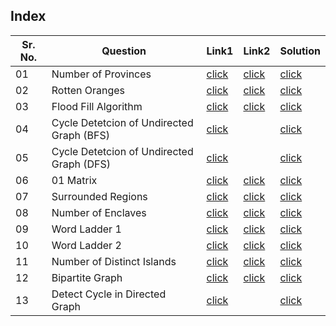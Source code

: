 ## Index 

Sr. No. | Question|Link1 | Link2 | Solution
---|---|---|---|---
01 | Number of Provinces | [click](https://practice.geeksforgeeks.org/problems/number-of-provinces/1?utm_source=youtube&utm_medium=collab_striver_ytdescription&utm_campaign=number_of_provinces) | [click](https://leetcode.com/problems/number-of-provinces/) | [click](./Solutions/NumberOfProvinces.java)
02 | Rotten Oranges | [click](https://practice.geeksforgeeks.org/problems/rotten-oranges2536/1?utm_source=youtube&utm_medium=collab_striver_ytdescription&utm_campaign=rotten_oranges) | [click](https://leetcode.com/problems/rotting-oranges/) | [click](./Solutions/RottenOranges.java)
03 | Flood Fill Algorithm | [click](https://practice.geeksforgeeks.org/problems/flood-fill-algorithm1856/1?utm_source=youtube&utm_medium=collab_striver_ytdescription&utm_campaign=flood-fill-algorithm) | [click](https://leetcode.com/problems/flood-fill/) | [click](./Solutions/FloodFillAlgorithm.java)
04 | Cycle Detetcion of Undirected Graph (BFS) | [click](https://practice.geeksforgeeks.org/problems/detect-cycle-in-an-undirected-graph/1?utm_source=youtube&utm_medium=collab_striver_ytdescription&utm_campaign=detect-cycle-in-an-undirected-graph) | |[click](./Solutions/CycleDetectionOfUndirectedGraphUsingBFS.java) 
05 | Cycle Detetcion of Undirected Graph (DFS) | [click](https://practice.geeksforgeeks.org/problems/detect-cycle-in-an-undirected-graph/1?utm_source=youtube&utm_medium=collab_striver_ytdescription&utm_campaign=detect-cycle-in-an-undirected-graph) | |[click](./Solutions/CycleDetectionOfUndirectedGraphUsingDFS.java)
06 | 01 Matrix | [click](https://practice.geeksforgeeks.org/problems/distance-of-nearest-cell-having-1-1587115620/1) | [click](https://leetcode.com/problems/01-matrix/) | [click](./Solutions/01Matrix.java)
07 | Surrounded Regions | [click](https://practice.geeksforgeeks.org/problems/replace-os-with-xs0052/1?utm_source=youtube&utm_medium=collab_striver_ytdescription&utm_campaign=replace-os-with-xs) | [click](https://leetcode.com/problems/surrounded-regions/) | [click](./Solutions/SurroundedRegions.java)
08 | Number of Enclaves| [click](https://practice.geeksforgeeks.org/problems/number-of-enclaves/1) | [click](https://leetcode.com/problems/number-of-enclaves/) | [click](./Solutions/NumberOfEnclaves.java)
09 | Word Ladder 1 | [click](https://practice.geeksforgeeks.org/problems/word-ladder/1) | [click](https://leetcode.com/problems/word-ladder/) | [click](./Solutions/WordLadder1.java)
10 | Word Ladder 2 | [click](https://practice.geeksforgeeks.org/problems/word-ladder-ii/1) | [click](https://leetcode.com/problems/word-ladder-ii/) | [click](./Solutions/WordLadder2.java)
11 | Number of Distinct Islands| [click](https://practice.geeksforgeeks.org/problems/number-of-distinct-islands/1) | [click](https://leetcode.com/problems/number-of-distinct-islands-ii/) | [click](./Solutions/NumberOfDifferentIslands.java)
12 | Bipartite Graph | [click](https://practice.geeksforgeeks.org/problems/bipartite-graph/1) | [click](https://leetcode.com/problems/is-graph-bipartite/) | [click](./Solutions/BipartiteGraph.java)
13 | Detect Cycle in Directed Graph | [click](https://practice.geeksforgeeks.org/problems/detect-cycle-in-a-directed-graph/1) || [click](./Solutions/DetectCycleInDirectedGraph.java)